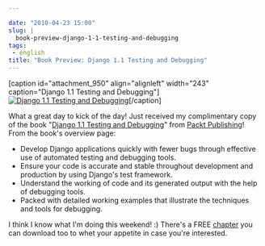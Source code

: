 ```yaml
---

date: "2010-04-23 15:00"
slug: |
  book-preview-django-1-1-testing-and-debugging
tags:
 - english
title: "Book Preview: Django 1.1 Testing and Debugging"
---
```


\[caption id="attachment_950" align="alignleft" width="243"
caption="Django 1.1 Testing and Debugging"\][![Django 1.1 Testing and
Debugging](http://bit.ly/dnPdPF)](http://www.ogmaciel.com/wp-content/uploads/2010/04/djangotestingbook.png)\[/caption\]

What a great day to kick of the day! Just received my complimentary copy
of the book "[Django 1.1 Testing and
Debugging](http://bit.ly/DjangoTestingDebugBook)\" from [Packt
Publishing](http://packtpub.com)! From the book's overview page:

-   Develop Django applications quickly with fewer bugs through
    effective use of automated testing and debugging tools.
-   Ensure your code is accurate and stable throughout development and
    production by using Django's test framework.
-   Understand the working of code and its generated output with the
    help of debugging tools.
-   Packed with detailed working examples that illustrate the techniques
    and tools for debugging.

I think I know what I'm doing this weekend! :) There's a FREE
[chapter](https://www.packtpub.com/sites/default/files/7566_Django%201.1%20Testing%20and%20Debugging_SampleChapter_1.pdf)
you can download too to whet your appetite in case you're interested.
